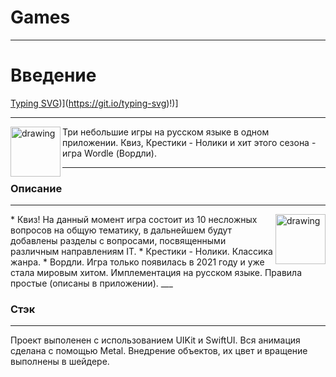 # Games
***

# Введение
[Typing SVG](https://readme-typing-svg.herokuapp.com?color=30A709&lines=%D0%9D%D0%B0%D0%B9%D0%B4%D0%B8%D1%82%D0%B5+%D0%B2%D1%80%D0%B5%D0%BC%D1%8F+%D0%BF%D0%BE%D0%B8%D0%B3%D1%80%D0%B0%D1%82%D1%8C!+%3A-))](https://git.io/typing-svg)!)]
***

<img align="left" src="https://ie.wampi.ru/2022/07/06/SNIMOK-EKRANA-2022-07-06-V-03.43.59.png" alt="drawing" style="width:80px;"/> Три небольшие игры на русском языке в одном приложении. Квиз, Крестики - Нолики и хит этого сезона - игра Wordle (Вордли). 


___

### Описание
___

<img align="right" src="https://ie.wampi.ru/2022/07/06/SNIMOK-EKRANA-2022-07-06-V-03.53.03.png" alt="drawing" style="width:80px;"/>
* Квиз! На данный момент игра состоит из 10 несложных вопросов на общую тематику, в дальнейшем будут добавлены разделы с вопросами, посвященными различным направлениям IT.
* Крестики - Нолики. Классика жанра.
* Вордли. Игра только появилась в 2021 году и уже стала мировым хитом. Имплементация на русском языке. Правила простые (описаны в приложении).
___

### Стэк
___

Проект выполенен с использованием UIKit и SwiftUI. 
Вся анимация сделана с помощью Metal. Внедрение объектов, их цвет и вращение выполнены в шейдере.

